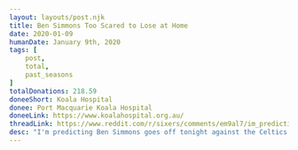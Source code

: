 ```yaml
---
layout: layouts/post.njk
title: Ben Simmons Too Scared to Lose at Home
date: 2020-01-09
humanDate: January 9th, 2020
tags: [
    post,
    total,
    past_seasons
]
totalDonations: 218.59
doneeShort: Koala Hospital
donee: Port Macquarie Koala Hospital
doneeLink: https://www.koalahospital.org.au/
threadLink: https://www.reddit.com/r/sixers/comments/em9al7/im_predicting_ben_simmons_goes_off_tonight/
desc: "I'm predicting Ben Simmons goes off tonight against the Celtics with the absence of Embiid. If he does, I'll make a $25 donation for #25 to the Koala Hospital of NSW Australia. Who's with me?!"
---
```




